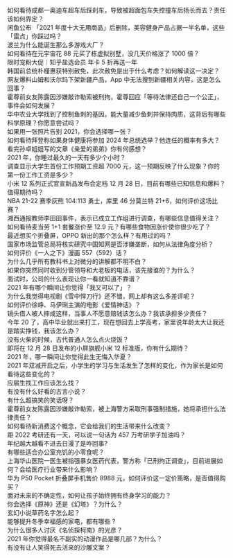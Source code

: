 如何看待成都一奥迪车超车后踩刹车，导致被超面包车失控撞车后扬长而去？责任该如何界定？  
闲鱼公布 「2021 年度十大无用商品」后删除，美容健身产品占据一半名单，这些「雷点」你踩过吗？  
波兰为什么能诞生那么多游戏大厂？  
如何看待在元宇宙花 88 元买了栋虚拟别墅，没几天价格涨了 1000 倍？  
限时宠粉大促｜知乎盐选会员 年卡 5 折再送一年  
韩国前总统朴槿惠获特别赦免，此次赦免是出于什么考虑？如何解读这一决定？  
网友爆料山姆和沃尔玛下架新疆产品，App 中无法搜到新疆相关内容，这是怎么回事？  
霍尊前女友陈露因涉嫌敲诈勒索被刑拘，霍尊回应「等待法律还自己一个公正」，事件会如何发展？  
华中农业大学找到了控制鱼刺的基因，能大量减少鱼刺并保持肉质，这背后有哪些科学原理？你愿意尝试吗？  
如果用一张照片告别 2021，你会选择哪一张？  
如何看待拜登称如果身体健康将参加 2024 年总统选举？他连任的概率有多大？  
看完孙卓姐姐写的文章《亲爱的弟弟》你有何感想？  
2021 年，你睡过最久的一天有多少个小时？  
调查显示大学生首份工作预期工资超 7000 元，这一预期反映了什么现象？你的第一份工作工资是多少？  
小米 12 系列正式官宣新品发布会定档 12 月 28 日，目前有哪些已知信息和爆料？值得期待吗？  
NBA 21-22 赛季灰熊 104:113 勇士，库里 46 分莫兰特 21+6，如何评价这场比赛？  
湘西通报教师李田田事件，表示已成立工作组进行调查，有哪些信息值得关注？  
如何看待麦当劳 1+1 套餐涨价至 12.9 元？有哪些食物因涨价使你很少吃了？  
最近想买个折叠屏，OPPO 新出的那个怎么样？有用过的吗？  
国家市场监管总局将核实研究中国知网是否涉嫌垄断，如何从法律角度分析？  
如何评价《一人之下》漫画 557（592）话？  
为什么几乎所有教科书上对微分的讲解都不明不白？  
如果你突然同时收到分管领导和大老板的电话，该先接谁的？为什么？  
面试时，公司的什么表现让你一看就知道不靠谱？  
2021 年有哪个瞬间让你觉得「我又可以了」？  
为什么我觉得电视剧《雪中悍刀行》还不错，网上却有这么多差评呢？  
如何评价徐峥、马伊琍主演的电影《爱情神话》？  
镜头借人被人摔成这样，当事人不愿意赔钱该怎么办？我该承担多少责任？  
今年 20 了，高中毕业就出来打工，现在想回去上学高考，家里说年龄太大让我还是踏实挣钱，我该怎么办？  
没有火柴的时候，古代普通人怎么点火烧饭？  
即将在 12 月 28 日发布的小屏旗舰小米 12 标准版，你有什么期待？  
2021 年，哪一瞬间让你觉得此生无悔入华夏？  
2021 年双减开启之后，小学生的学习与生活发生了怎样的变化，作为家长是如何看待这些变化的？  
应届生找工作应该怎么找？  
有没有什么好看的古言小说？  
有什么超搞笑的笑话呀？  
霍尊前女友陈露因涉嫌敲诈勒索，被上海警方采取刑事强制措施，她将承担什么法律责任？  
如何看待新消费这个概念，它会给我们的生活带来什么改变？  
距 2022 考研还有一天，可以说一句话为 457 万考研学子加油吗？  
年纪越大越看不进去日漫了是咋回事?  
有哪些适合办公室充饥的小零食呢？  
上海华山医院一医生被指强暴女医药代表，警方称「已刑拘正调查」，目前进展如何？会给医疗行业带来什么影响？  
华为 P50 Pocket 折叠屏手机售价 8988 元，如何评价这一定价策略，是否值得购买？  
面对未来的不确定性，如何让孩子始终拥有终身学习的能力？  
你会选择《原神》还是《幻塔》？为什么？  
玄幻小说草药名字怎么起？  
能够提升冬季幸福感的家电，都有哪些 ?  
为什么很多人讨厌《名侦探柯南》的光彦？  
2021 年你觉得最名不副实的动漫作品是哪几部？为什么？  
有没有让人笑得死去活来的沙雕文案？  
